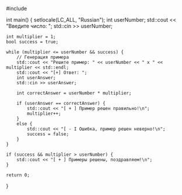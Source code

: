 #include <iostream>

int main() {
    setlocale(LC_ALL, "Russian");
    int userNumber;
    std::cout << "Введите число: ";
    std::cin >> userNumber;

    int multiplier = 1;
    bool success = true;

    while (multiplier <= userNumber && success) {
        // Генерация примера
        std::cout << "Решите пример: " << userNumber << " х " << multiplier << std::endl;
        std::cout << "[+] Ответ: ";
        int userAnswer;
        std::cin >> userAnswer;

        int correctAnswer = userNumber * multiplier;

        if (userAnswer == correctAnswer) {
            std::cout << "[ + ] Пример решен правильно!\n";
            multiplier++;
        }
        else {
            std::cout << "[ - І Ошибка, пример решен неверно!\n";
            success = false;
        }
    }

    if (success && multiplier > userNumber) {
        std::cout << "[ + ] Примеры решены, поздравляем!\n";
    }

    return 0;
}
